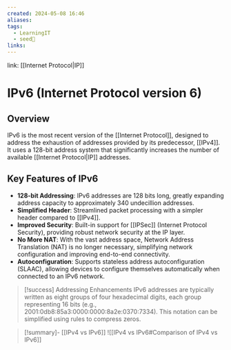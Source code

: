 ```yaml
---
created: 2024-05-08 16:46
aliases: 
tags:
  - LearningIT
  - seed🌱
links:
---
```


link: [[Internet Protocol|IP]]

# IPv6 (Internet Protocol version 6)

## Overview

IPv6 is the most recent version of the [[Internet Protocol]], designed to address the exhaustion of addresses provided by its predecessor, [[IPv4]]. It uses a 128-bit address system that significantly increases the number of available [[Internet Protocol|IP]] addresses.

## Key Features of IPv6

- **128-bit Addressing**: IPv6 addresses are 128 bits long, greatly expanding address capacity to approximately 340 undecillion addresses.
- **Simplified Header**: Streamlined packet processing with a simpler header compared to [[IPv4]].
- **Improved Security**: Built-in support for [[IPSec]] (Internet Protocol Security), providing robust network security at the IP layer.
- **No More NAT**: With the vast address space, Network Address Translation (NAT) is no longer necessary, simplifying network configuration and improving end-to-end connectivity.
- **Autoconfiguration**: Supports stateless address autoconfiguration (SLAAC), allowing devices to configure themselves automatically when connected to an IPv6 network.



> [!success] Addressing Enhancements
> IPv6 addresses are typically written as eight groups of four hexadecimal digits, each group representing 16 bits (e.g., 2001:0db8:85a3:0000:0000:8a2e:0370:7334). This notation can be simplified using rules to compress zeros.


> [!summary]- [[IPv4 vs IPv6]]
> ![[IPv4 vs IPv6#Comparison of IPv4 vs IPv6]]



